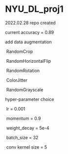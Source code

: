 # NYU_DL_proj1
2022.02.28 repo created



current accuracy = 0.89



add data augmentation

​	RandomCrop

​	RandomHorizontalFlip

​	RandomRotation

​	ColorJitter

​	RandomGrayscale





hyper-parameter choice

​	lr = 0.001

​	momentum = 0.9

​	weight_decay = 5e-4

​	batch_size = 32

​	conv kernel size = 5


